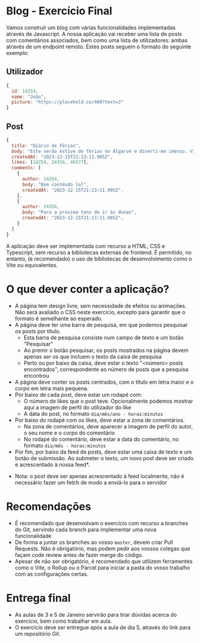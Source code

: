 # Blog - Exercício Final

Vamos construír um blog com várias funcionalidades implementadas através de Javascript.
A nossa aplicação vai receber uma lista de posts com comentários associados, bem como uma lista de utilizadores: ambas através de um endpoint remoto. Estes posts seguem o formato do seguinte exemplo:

## Utilizador

```javascript
{
  id: 14254,
  name: "João",
  picture: "https://placehold.co/400?text=J"
}
```

## Post

```javascript
{
  title: "Diário de Férias",
  body: "Este verão estive de férias no Algarve e diverti-me imenso. Visitámos a praia e o campo.",
  createdAt: "2023-12-15T21:13:11.905Z",
  likes: [14254, 24356, 46577],
  comments: [
    {
      author: 14254,
      body: "Bom contéudo lol",
      createdAt: "2023-12-15T21:13:11.905Z",
    },
    {
      author: 24356,
      body: "Para a próxima tens de ir às dunas",
      createdAt: "2023-12-15T21:13:11.905Z",
    }
  ]
}
```

A aplicação deve ser implementada com recurso a HTML, CSS e Typescript, sem recurso a bibliotecas externas de frontend. É permitido, no entanto, (e recomendado) o uso de bibliotecas de desenvolvimento como o Vite ou equivalentes.

# O que dever conter a aplicação?

- A página tem design livre, sem necessidade de efeitos ou animações. Não será avaliado o CSS neste exercício, excepto para garantir que o formato é semelhante ao esperado.
- A página deve ter uma barra de pesquisa, em que podemos pesquisar os posts por título.
  - Esta barra de pesquisa consiste num campo de texto e um botão "Pesquisar"
  - Ao premir o botão pesquisar, os posts mostrados na página devem apenas ser os que incluem o texto da caixa de pesquisa
  - Perto ou por baixo da caixa, deve estar o texto "<número> posts encontrados", correspondente ao número de posts que a pesquisa encontrou
- A página deve conter os posts centrados, com o título em letra maior e o corpo em letra mais pequena.
- Por baixo de cada post, deve estar um rodapé com:
  - O número de likes que o post teve. Opcionalmente podemos mostrar aqui a imagem de perfil do utilizador do like
  - A data do post, no formato `dia/mês/ano - horas:minutos`
- Por baixo do rodapé com os likes, deve estar a zona de comentários.
  - Na zona de comentários, deve aparecer a imagem de perfil do autor, o seu nome e o corpo do comentário
  - No rodapé do comentário, deve estar a data do comentário, no formato `dia/mês - horas:minutos`
- Por fim, por baixo da feed de posts, deve estar uma caixa de texto e um botão de submissão. Ao submeter o texto, um novo post deve ser criado e acrescentado à nossa feed\*.

* Nota: o post deve ser apenas acrescentado à feed localmente, não é necessário fazer um fetch de modo a enviá-lo para o servidor

# Recomendações

- É recomendado que desenvolvam o exercício com recurso a branches do Git, servindo cada branch para implementar uma nova funcionalidade
- De forma a juntar os branches ao vosso `master`, devem criar Pull Requests. Não é obrigatório, mas podem pedir aos vossos colegas que façam code review antes de fazer merge do código.
- Apesar de não ser obrigatório, é recomendado que utilizem ferramentes como o Vite, o Rollup ou o Parcel para iniciar a pasta do vosso trabalho com as configurações certas.

# Entrega final

- As aulas de 3 e 5 de Janeiro servirão para tirar dúvidas acerca do exercício, bem como trabalhar em aula.
- O exercício deve ser entregue após a aula de dia 5, através do link para um repositório Git.
